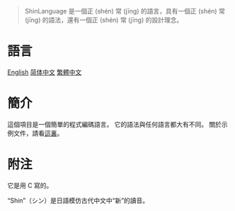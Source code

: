 
> ShinLanguage 是一個正 (shén) 常 (jīng) 的語言，具有一個正 (shén) 常 (jīng) 的語法，還有一個正 (shén) 常 (jīng) 的設計理念。

# 語言

[English](README.md) [简体中文](README.SC.md) [繁體中文](README.TC.md)

# 簡介

這個項目是一個簡單的程式編碼語言。
它的語法與任何語言都大有不同。
關於示例文件，請看[這裏](demo.shin)。

# 附注

它是用 C 寫的。

“Shin”（シン）是日語模仿古代中文中“新”的讀音。	